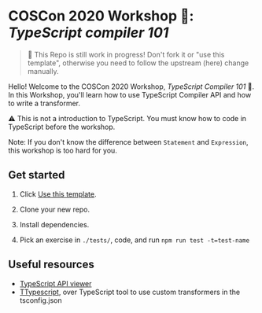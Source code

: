 # COSCon 2020 Workshop 🔨: _TypeScript compiler 101_

> 🚧 This Repo is still work in progress! Don't fork it or "use this template", otherwise you need to follow the upstream (here) change manually.

Hello! Welcome to the COSCon 2020 Workshop, _TypeScript Compiler 101_ 🎉. In this Workshop, you'll learn how to use TypeScript Compiler API and how to write a transformer.

⚠️ This is not a introduction to TypeScript. You must know how to code in TypeScript before the workshop.

Note: If you don't know the difference between `Statement` and `Expression`, this workshop is too hard for you.

## Get started

1. Click [Use this template](https://github.com/Jack-Works/oct-2020-typescript-compiler-101/generate).

2. Clone your new repo.

3. Install dependencies.

4. Pick an exercise in `./tests/`, code, and run `npm run test -t=test-name`

## Useful resources

-   [TypeScript API viewer](https://ts-ast-viewer.com/)
-   [TTypescript](https://github.com/cevek/ttypescript), over TypeScript tool to use custom transformers in the tsconfig.json
